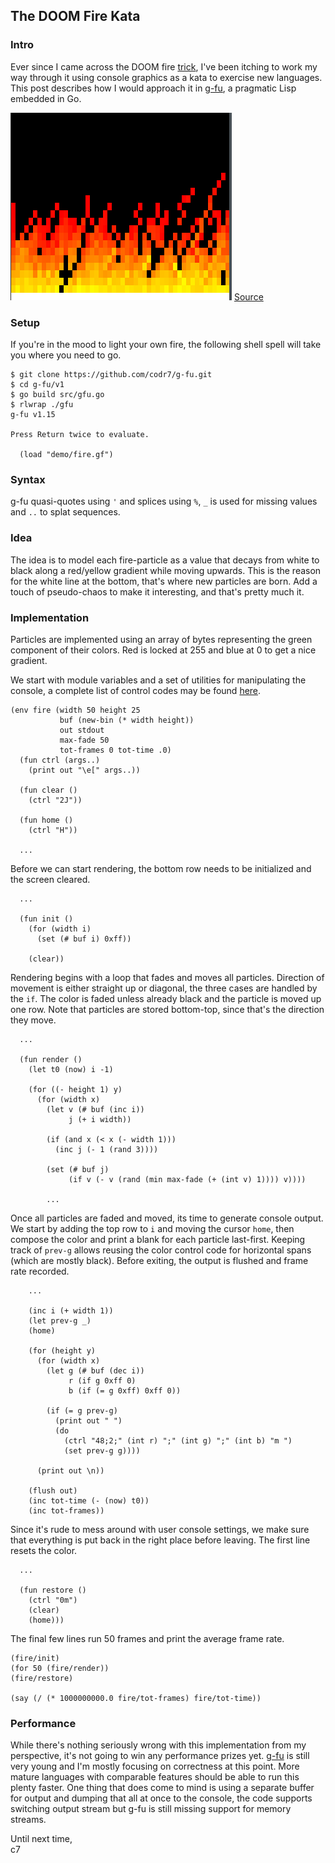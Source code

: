 ## The DOOM Fire Kata

### Intro
Ever since I came across the DOOM fire [trick](https://fabiensanglard.net/doom_fire_psx/), I've been itching to work my way through it using console graphics as a kata to exercise new languages. This post describes how I would approach it in [g-fu](https://github.com/codr7/g-fu/tree/master/v1), a pragmatic Lisp embedded in Go.

![Fire](fire.gif)
[Source](https://github.com/codr7/g-fu/blob/master/v1/demo/fire.gf)

### Setup
If you're in the mood to light your own fire, the following shell spell will take you where you need to go.

```
$ git clone https://github.com/codr7/g-fu.git
$ cd g-fu/v1
$ go build src/gfu.go
$ rlwrap ./gfu
g-fu v1.15

Press Return twice to evaluate.

  (load "demo/fire.gf")
```

### Syntax
g-fu quasi-quotes using `'` and splices using `%`, `_` is used for missing values and `..` to splat sequences.

### Idea
The idea is to model each fire-particle as a value that decays from white to black along a red/yellow gradient while moving upwards. This is the reason for the white line at the bottom, that's where new particles are born. Add a touch of pseudo-chaos to make it interesting, and that's pretty much it.

### Implementation
Particles are implemented using an array of bytes representing the green component of their colors. Red is locked at 255 and blue at 0 to get a nice gradient.

We start with module variables and a set of utilities for manipulating the console, a complete list of control codes may be found [here](https://en.wikipedia.org/wiki/ANSI_escape_code).

```
(env fire (width 50 height 25
           buf (new-bin (* width height))
           out stdout
           max-fade 50
           tot-frames 0 tot-time .0)
  (fun ctrl (args..)
    (print out "\e[" args..))

  (fun clear ()
    (ctrl "2J"))

  (fun home ()
    (ctrl "H"))

  ...
```

Before we can start rendering, the bottom row needs to be initialized and the screen cleared.

```
  ...
  
  (fun init ()
    (for (width i)
      (set (# buf i) 0xff))

    (clear))
```

Rendering begins with a loop that fades and moves all particles. Direction of movement is either straight up or diagonal, the three cases are handled by the `if`. The color is faded unless already black and the particle is moved up one row. Note that particles are stored bottom-top, since that's the direction they move.

```
  ...
  
  (fun render ()
    (let t0 (now) i -1)

    (for ((- height 1) y)
      (for (width x)
        (let v (# buf (inc i))
             j (+ i width))
        
        (if (and x (< x (- width 1)))
          (inc j (- 1 (rand 3))))
        
        (set (# buf j)
             (if v (- v (rand (min max-fade (+ (int v) 1)))) v))))

        ...
```

Once all particles are faded and moved, its time to generate console output. We start by adding the top row to `i` and moving the cursor `home`, then compose the color and print a blank for each particle last-first. Keeping track of `prev-g` allows reusing the color control code for horizontal spans (which are mostly black). Before exiting, the output is flushed and frame rate recorded.

```
    ...

    (inc i (+ width 1))
    (let prev-g _)
    (home)
    
    (for (height y)
      (for (width x)
        (let g (# buf (dec i))
             r (if g 0xff 0)
             b (if (= g 0xff) 0xff 0))
             
        (if (= g prev-g)
          (print out " ")
          (do
            (ctrl "48;2;" (int r) ";" (int g) ";" (int b) "m ")
            (set prev-g g))))

      (print out \n))

    (flush out)
    (inc tot-time (- (now) t0))
    (inc tot-frames))
```

Since it's rude to mess around with user console settings, we make sure that everything is put back in the right place before leaving. The first line resets the color.

```
  ...
  
  (fun restore ()
    (ctrl "0m")
    (clear)
    (home)))
```

The final few lines run 50 frames and print the average frame rate.

```
(fire/init)
(for 50 (fire/render))
(fire/restore)

(say (/ (* 1000000000.0 fire/tot-frames) fire/tot-time))
```

### Performance
While there's nothing seriously wrong with this implementation from my perspective, it's not going to win any performance prizes yet. [g-fu](https://github.com/codr7/g-fu/tree/master/v1) is still very young and I'm mostly focusing on correctness at this point. More mature languages with comparable features should be able to run this plenty faster. One thing that does come to mind is using a separate buffer for output and dumping that all at once to the console, the code supports switching output stream but g-fu is still missing support for memory streams.

Until next time,<br/>
c7